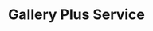 ---
title: "Gallery Plus Service"
url: /santiago-de-veraguas/gallery-plus-service/
shop: Kopieren
---